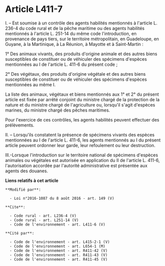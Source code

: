 # Article L411-7

I. – Est soumise à un contrôle des agents habilités mentionnés à l'article L. 236-4 du code rural et de la pêche maritime ou
des agents habilités mentionnés à l'article L. 251-14 du même code l'introduction, en provenance de pays tiers, sur le
territoire métropolitain, en Guadeloupe, en Guyane, à la Martinique, à La Réunion, à Mayotte et à Saint-Martin :

1° Des animaux vivants, des produits d'origine animale et des autres biens susceptibles de constituer ou de véhiculer des
spécimens d'espèces mentionnées au I de l'article L. 411-6 du présent code ;

2° Des végétaux, des produits d'origine végétale et des autres biens susceptibles de constituer ou de véhiculer des spécimens
d'espèces mentionnées au même I.

La liste des animaux, végétaux et biens mentionnés aux 1° et 2° du présent article est fixée par arrêté conjoint du ministre
chargé de la protection de la nature et du ministre chargé de l'agriculture ou, lorsqu'il s'agit d'espèces marines, du
ministre chargé des pêches maritimes.

Pour l'exercice de ces contrôles, les agents habilités peuvent effectuer des prélèvements.

II. – Lorsqu'ils constatent la présence de spécimens vivants des espèces mentionnées au I de l'article L. 411-6, les agents
mentionnés au I du présent article peuvent ordonner leur garde, leur refoulement ou leur destruction.

III.-Lorsque l'introduction sur le territoire national de spécimens d'espèces animales ou végétales est autorisée en
application du II de l'article L. 411-6, l'autorisation accordée par l'autorité administrative est présentée aux agents des
douanes.

**Liens relatifs à cet article**

	**Modifié par**:

	  - Loi n°2016-1087 du 8 août 2016 - art. 149 (V)

	**Cite**:

	  - Code rural - art. L236-4 (V)
	  - Code rural - art. L251-14 (V)
	  - Code de l'environnement - art. L411-6 (V)

	**Cité par**:

	  - Code de l'environnement - art. L415-2-1 (V)
	  - Code de l'environnement - art. L654-1 (M)
	  - Code de l'environnement - art. R411-42 (V)
	  - Code de l'environnement - art. R411-43 (V)
	  - Code de l'environnement - art. R411-45 (V)
